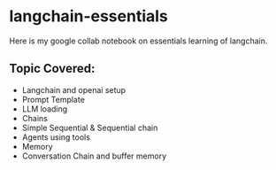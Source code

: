 # langchain-essentials
Here is my google collab notebook on essentials learning of langchain.
## Topic Covered:

- Langchain and openai setup
- Prompt Template
- LLM loading 
- Chains
- Simple Sequential & Sequential chain
- Agents using tools
- Memory
- Conversation Chain and buffer memory

